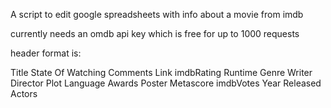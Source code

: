 A script to edit google spreadsheets with info about a movie from imdb


currently needs an omdb api key which is free for up to 1000 requests

header format is:

Title	State Of Watching	Comments	Link	imdbRating	Runtime	Genre	Writer	Director	Plot	Language	Awards	Poster	Metascore	imdbVotes	Year	Released	Actors								
